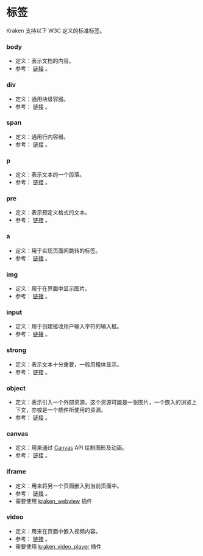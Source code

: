# 标签

Kraken 支持以下 W3C 定义的标准标签。

### body

- 定义：表示文档的内容。
- 参考： [链接](https://developer.mozilla.org/zh-CN/docs/Web/HTML/Element/body) 。

### div

- 定义：通用块级容器。
- 参考： [链接](https://developer.mozilla.org/zh-CN/docs/Web/HTML/Element/div) 。

### span

- 定义：通用行内容器。
- 参考： [链接](https://developer.mozilla.org/zh-CN/docs/Web/HTML/Element/span) 。

### p

- 定义：表示文本的一个段落。
- 参考： [链接](https://developer.mozilla.org/zh-CN/docs/Web/HTML/Element/p) 。

### pre

- 定义：表示预定义格式的文本。
- 参考： [链接](https://developer.mozilla.org/zh-CN/docs/Web/HTML/Element/pre) 。

### a

- 定义：用于实现页面间跳转的标签。
- 参考： [链接](https://developer.mozilla.org/zh-CN/docs/Web/HTML/Element/a) 。

### img

- 定义：用于在界面中显示图片。
- 参考： [链接](https://developer.mozilla.org/zh-CN/docs/Web/HTML/Element/img) 。

### input

- 定义：用于创建接收用户输入字符的输入框。
- 参考： [链接](https://developer.mozilla.org/zh-CN/docs/Web/HTML/Element/img) 。

### strong

- 定义：表示文本十分重要，一般用粗体显示。
- 参考： [链接](https://developer.mozilla.org/zh-CN/docs/Web/HTML/Element/strong) 。

### object

- 定义：表示引入一个外部资源，这个资源可能是一张图片，一个嵌入的浏览上下文，亦或是一个插件所使用的资源。
- 参考： [链接](https://developer.mozilla.org/zh-CN/docs/Web/HTML/Element/object) 。

### canvas

- 定义：用来通过 [Canvas](https://developer.mozilla.org/zh-CN/docs/Web/API/Canvas_API) API 绘制图形及动画。
- 参考： [链接](https://developer.mozilla.org/zh-CN/docs/Web/HTML/Element/canvas) 。

### iframe

- 定义：用来将另一个页面嵌入到当前页面中。
- 参考： [链接](https://developer.mozilla.org/zh-CN/docs/Web/HTML/Element/iframe) 。
- 需要使用 [kraken_webview](https://pub.dev/packages/kraken_webview) 插件

### video

- 定义：用来在页面中嵌入视频内容。
- 参考： [链接](https://developer.mozilla.org/zh-CN/docs/Web/HTML/Element/video) 。
- 需要使用 [kraken_video_player](https://pub.dev/packages/kraken_video_player) 插件
